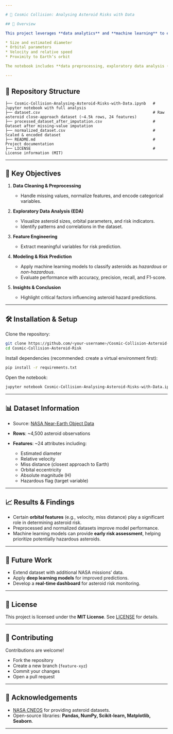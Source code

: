 ```yaml
---

# 🌌 Cosmic Collision: Analysing Asteroid Risks with Data

## 📖 Overview

This project leverages **data analytics** and **machine learning** to evaluate the risk posed by asteroids approaching Earth. Using NASA’s asteroid close-approach dataset, the analysis focuses on predicting whether an asteroid is potentially hazardous to Earth based on features such as:

* Size and estimated diameter
* Orbital parameters
* Velocity and relative speed
* Proximity to Earth’s orbit

The notebook includes **data preprocessing, exploratory data analysis (EDA), feature engineering, and predictive modeling** to assess asteroid risk.

---
```


## 📂 Repository Structure

```
├── Cosmic-Collision-Analysing-Asteroid-Risks-with-Data.ipynb   # Jupyter notebook with full analysis
├── dataset.csv                                                 # Raw asteroid close-approach dataset (~4.5k rows, 24 features)
├── processed_dataset_after_imputation.csv                      # Dataset after missing-value imputation
├── normalized_dataset.csv                                      # Scaled & encoded dataset
├── README.md                                                   # Project documentation
├── LICENSE                                                     # License information (MIT)
```

---

## 🔑 Key Objectives

1. **Data Cleaning & Preprocessing**

   * Handle missing values, normalize features, and encode categorical variables.

2. **Exploratory Data Analysis (EDA)**

   * Visualize asteroid sizes, orbital parameters, and risk indicators.
   * Identify patterns and correlations in the dataset.

3. **Feature Engineering**

   * Extract meaningful variables for risk prediction.

4. **Modeling & Risk Prediction**

   * Apply machine learning models to classify asteroids as *hazardous* or *non-hazardous*.
   * Evaluate performance with accuracy, precision, recall, and F1-score.

5. **Insights & Conclusion**

   * Highlight critical factors influencing asteroid hazard predictions.

---

## 🛠️ Installation & Setup

Clone the repository:

```bash
git clone https://github.com/<your-username>/Cosmic-Collision-Asteroid-Risk.git
cd Cosmic-Collision-Asteroid-Risk
```

Install dependencies (recommended: create a virtual environment first):

```bash
pip install -r requirements.txt
```

Open the notebook:

```bash
jupyter notebook Cosmic-Collision-Analysing-Asteroid-Risks-with-Data.ipynb
```

---

## 📊 Dataset Information

* Source: [NASA Near-Earth Object Data](https://cneos.jpl.nasa.gov/)
* **Rows**: \~4,500 asteroid observations
* **Features**: \~24 attributes including:

  * Estimated diameter
  * Relative velocity
  * Miss distance (closest approach to Earth)
  * Orbital eccentricity
  * Absolute magnitude (H)
  * Hazardous flag (target variable)

---

## 📈 Results & Findings

* Certain **orbital features** (e.g., velocity, miss distance) play a significant role in determining asteroid risk.
* Preprocessed and normalized datasets improve model performance.
* Machine learning models can provide **early risk assessment**, helping prioritize potentially hazardous asteroids.

---

## 🚀 Future Work

* Extend dataset with additional NASA missions’ data.
* Apply **deep learning models** for improved predictions.
* Develop a **real-time dashboard** for asteroid risk monitoring.

---

## 📜 License

This project is licensed under the **MIT License**. See [LICENSE](LICENSE) for details.

---

## 🤝 Contributing

Contributions are welcome!

* Fork the repository
* Create a new branch (`feature-xyz`)
* Commit your changes
* Open a pull request

---

## 🙌 Acknowledgements

* [NASA CNEOS](https://cneos.jpl.nasa.gov/) for providing asteroid datasets.
* Open-source libraries: **Pandas, NumPy, Scikit-learn, Matplotlib, Seaborn**.

---
